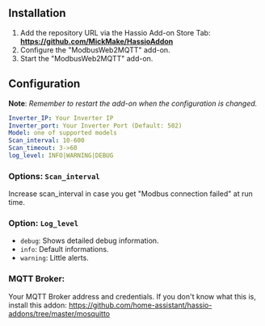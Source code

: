 ## Installation

1. Add the repository URL via the Hassio Add-on Store Tab: **https://github.com/MickMake/HassioAddon**
2. Configure the "ModbusWeb2MQTT" add-on.
3. Start the "ModbusWeb2MQTT" add-on.

## Configuration

**Note**: _Remember to restart the add-on when the configuration is changed._

```yaml
Inverter_IP: Your Inverter IP
Inverter_port: Your Inverter Port (Default: 502)
Model: one of supported models
Scan_interval: 10-600
Scan_timeout: 3->60
log_level: INFO|WARNING|DEBUG
```

### Options: `Scan_interval` 
Increase scan_interval in case you get "Modbus connection failed" at run time.

### Option: `Log_level`

- `debug`: Shows detailed debug information.
- `info`: Default informations.
- `warning`: Little alerts.

### MQTT Broker:
Your MQTT Broker address and credentials. If you don't know what this is, install this addon:
https://github.com/home-assistant/hassio-addons/tree/master/mosquitto

